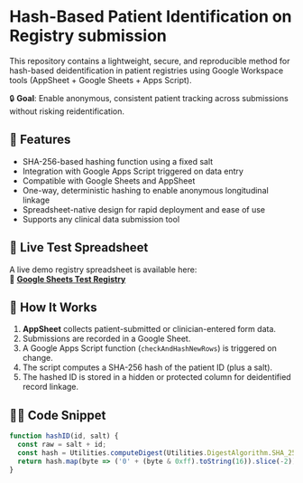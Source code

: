 # Hash-Based Patient Identification on Registry submission

This repository contains a lightweight, secure, and reproducible method for hash-based deidentification in patient registries using Google Workspace tools (AppSheet + Google Sheets + Apps Script).

🔒 **Goal**: Enable anonymous, consistent patient tracking across submissions without risking reidentification.


## 🔧 Features

- SHA-256-based hashing function using a fixed salt  
- Integration with Google Apps Script triggered on data entry  
- Compatible with Google Sheets and AppSheet  
- One-way, deterministic hashing to enable anonymous longitudinal linkage  
- Spreadsheet-native design for rapid deployment and ease of use  
- Supports any clinical data submission tool

## 🧪 Live Test Spreadsheet

A live demo registry spreadsheet is available here:  
📎 [**Google Sheets Test Registry**](https://docs.google.com/spreadsheets/d/1heRFZB8s3mkwLX8RiM9hVUD9LU9jQq7l_pL_H3jDHiw/edit?usp=sharing)

## 🧬 How It Works

1. **AppSheet** collects patient-submitted or clinician-entered form data.  
2. Submissions are recorded in a Google Sheet.  
3. A Google Apps Script function (`checkAndHashNewRows`) is triggered on change.  
4. The script computes a SHA-256 hash of the patient ID (plus a salt).  
5. The hashed ID is stored in a hidden or protected column for deidentified record linkage.

## 🧑‍💻 Code Snippet

```javascript
function hashID(id, salt) {
  const raw = salt + id;
  const hash = Utilities.computeDigest(Utilities.DigestAlgorithm.SHA_256, raw);
  return hash.map(byte => ('0' + (byte & 0xff).toString(16)).slice(-2)).join('');
}

